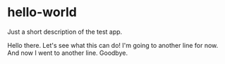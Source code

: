# hello-world
Just a short description of the test app.

Hello there. Let's see what this can do!
I'm going to another line for now.
And now I went to another line.
Goodbye.
